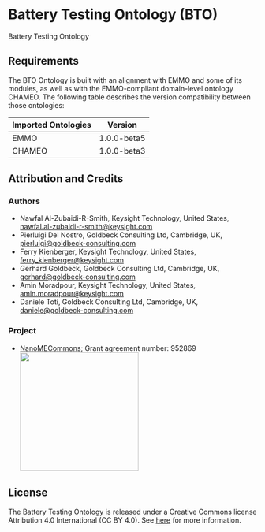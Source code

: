 # Battery Testing Ontology (BTO)

Battery Testing Ontology

## Requirements

The BTO Ontology is built with an alignment with EMMO and some of its modules, as well as with the EMMO-compliant domain-level ontology CHAMEO. The following table describes the version compatibility between those ontologies:

| Imported Ontologies | Version           |
| ------------------- | ----------------- |
| EMMO                | 1.0.0-beta5       |
| CHAMEO              | 1.0.0-beta3       |

## Attribution and Credits

### Authors
- Nawfal Al-Zubaidi-R-Smith, Keysight Technology, United States, nawfal.al-zubaidi-r-smith@keysight.com
- Pierluigi Del Nostro, Goldbeck Consulting Ltd, Cambridge, UK, pierluigi@goldbeck-consulting.com
- Ferry Kienberger, Keysight Technology, United States, ferry_kienberger@keysight.com
- Gerhard Goldbeck, Goldbeck Consulting Ltd, Cambridge, UK, gerhard@goldbeck-consulting.com
- Amin Moradpour, Keysight Technology, United States, amin.moradpour@keysight.com
- Daniele Toti, Goldbeck Consulting Ltd, Cambridge, UK, daniele@goldbeck-consulting.com

### Project
- [NanoMECommons](https://www.nanomecommons.net/); Grant agreement number: 952869 <img src="https://www.nanomecommons.net/wp-content/uploads/2021/04/web-logo2-1.jpg"  width="240">

## License

The Battery Testing Ontology is released under a Creative Commons license Attribution 4.0 International (CC BY 4.0). See [here](https://creativecommons.org/licenses/by/4.0/legalcode) for more information.

